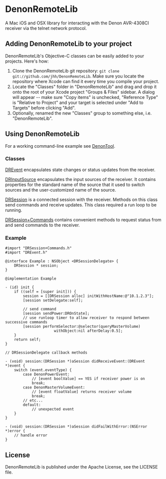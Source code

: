 # DenonRemoteLib

A Mac iOS and OSX library for interacting with the Denon AVR-4308CI receiver via the telnet network protocol.

## Adding DenonRemoteLib to your project

DenonRemoteLib's Objective-C classes can be easily added to your projects. Here's how:

1. Clone the DenonRemoteLib git repository: `git clone git://github.com/jhh/DenonRemoteLib`. Make sure you locate the repository where Xcode can find it every time you compile your project.
2. Locate the "Classes" folder in "DenonRemoteLib" and drag and drop it onto the root of your Xcode project "Groups & Files" sidebar.  A dialog will appear -- make sure "Copy items" is unchecked, "Reference Type" is "Relative to Project" and your target is selected under "Add to Targets" before clicking "Add".
3. Optionally, renamed the new "Classes" group to something else, i.e. "DenonRemoteLib".

## Using DenonRemoteLib

For a working command-line example see [DenonTool](http://github.com/jhh/DenonTool).

### Classes

[DREvent](http://github.com/jhh/DenonRemoteLib/blob/master/Classes/DREvent.h "Classes/DREvent.h at master from jhh's DenonRemoteLib - GitHub") encapsulates state changes or status updates from the receiver.

[DRInputSource](http://github.com/jhh/DenonRemoteLib/blob/master/Classes/DRInputSource.h "Classes/DRInputSource.h at master from jhh's DenonRemoteLib - GitHub") encapsulates the input sources of the receiver. It contains properties for the standard name of the source that it used to switch sources and the user-customized name of the source.

[DRSession](http://github.com/jhh/DenonRemoteLib/blob/master/Classes/DRSession.h "Classes/DRSession.h at master from jhh's DenonRemoteLib - GitHub") is a connected session with the receiver. Methods on this class send commands and receive updates. This class required a run loop to be running.

[DRSession+Commands](http://github.com/jhh/DenonRemoteLib/blob/master/Classes/DRSession%2BCommands.h "Classes/DRSession+Commands.h at master from jhh's DenonRemoteLib - GitHub") contains convenient methods to request status from and send commands to the receiver.

### Example

    #import "DRSession+Commands.h"
    #import "DREvent.h"
    
    @interface Example : NSObject <DRSessionDelegate> {
        DRSession * session;
    }
    
    @implementation Example
    
    - (id) init {
        if ((self = [super init])) {
            session = [[DRSession alloc] initWithHostName:@"10.1.2.3"];
            [session setDelegate:self];
			
            // send command
            [session sendPower:DROnState];
            // use runloop timer to allow receiver to respond between successive commands
            [session performSelector:@selector(queryMasterVolume)
                          withObject:nil afterDelay:0.5];
        }
        return self;
    }
    
    // DRSessionDelegate callback methods
    
    - (void) session:(DRSession *)aSession didReceiveEvent:(DREvent *)event {
        switch (event.eventType) {
            case DenonPowerEvent:
                // [event boolValue] == YES if receiver power is on
                break;
            case DenonMasterVolumeEvent:
                // [event floatValue] returns receiver volume
                break;
            // etc...
            default:
                // unexpected event
        }
    }

    - (void) session:(DRSession *)aSession didFailWithError:(NSError *)error {
        // handle error
    }

## License

DenonRemoteLib is published under the Apache License, see the LICENSE file.